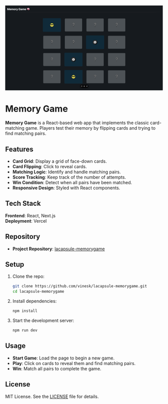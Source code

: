 ![Memory Game Logo](public/memorygame.png)

# Memory Game

**Memory Game** is a React-based web app that implements the classic card-matching game. Players test their memory by flipping cards and trying to find matching pairs.

## Features

- **Card Grid**: Display a grid of face-down cards.
- **Card Flipping**: Click to reveal cards.
- **Matching Logic**: Identify and handle matching pairs.
- **Score Tracking**: Keep track of the number of attempts.
- **Win Condition**: Detect when all pairs have been matched.
- **Responsive Design**: Styled with React components.

## Tech Stack

**Frontend**: React, Next.js  
**Deployment**: Vercel

## Repository

- **Project Repository**: [lacapsule-memorygame](https://github.com/vinesk/lacapsule-memorygame)

## Setup

1. Clone the repo:

   ```bash
   git clone https://github.com/vinesk/lacapsule-memorygame.git
   cd lacapsule-memorygame
   ```

2. Install dependencies:

   ```bash
   npm install
   ```

3. Start the development server:

   ```bash
   npm run dev
   ```

## Usage

- **Start Game**: Load the page to begin a new game.
- **Play**: Click on cards to reveal them and find matching pairs.
- **Win**: Match all pairs to complete the game.

## License

MIT License. See the [LICENSE](./LICENSE) file for details.

